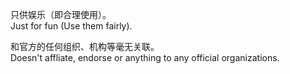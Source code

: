 只供娱乐（即合理使用）。<br>
Just for fun (Use them fairly).

和官方的任何组织、机构等毫无关联。<br>
Doesn't affliate, endorse or anything to any official organizations.
